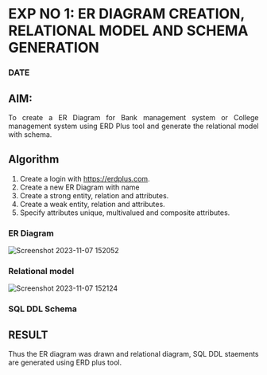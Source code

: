 # EXP NO 1: ER DIAGRAM CREATION, RELATIONAL MODEL AND SCHEMA GENERATION  
### DATE
## AIM:
<div align="justify">
   To create a ER Diagram for Bank management system or College management system using ERD Plus tool and generate the relational model with schema. 
</div>

## Algorithm
1. Create a login with https://erdplus.com.
2. Create a new ER Diagram with name
3. Create a strong entity, relation and attributes.
4. Create a weak entity, relation and attributes.
5. Specify attributes unique, multivalued and composite attributes.

### ER Diagram 
![Screenshot 2023-11-07 152052](https://github.com/DrUmaRaniV/DBMS/assets/119393556/ddd3012e-8f35-43f2-add3-32a8aa36cab7)


### Relational model

![Screenshot 2023-11-07 152124](https://github.com/DrUmaRaniV/DBMS/assets/119393556/3fb2b46a-b214-45a6-8731-efdd5809d75c)

### SQL DDL Schema 

## RESULT 
<div align="justify">
Thus the ER diagram was drawn and relational diagram, SQL DDL staements are generated using ERD plus tool.
</div>
